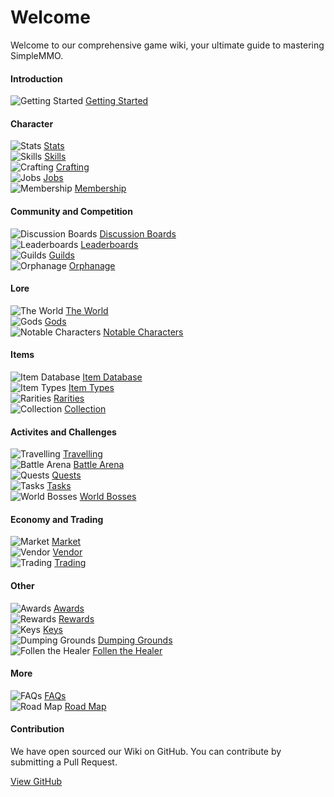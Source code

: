 # Welcome
Welcome to our comprehensive game wiki, your ultimate guide to mastering SimpleMMO.

<div class="grid grid-cols-1 sm:grid-cols-2 xl:grid-cols-4 gap-4 xl:gap-y-12 mt-4 home">
<div class="border-t border-neutral-800">

#### Introduction
![Getting Started](https://smmo-wiki.com/assets/icons/getting_started.png) [Getting Started](/wiki/introduction/getting-started)

</div>

<div class="border-t border-neutral-800">

#### Character
![Stats](https://smmo-wiki.com/assets/icons/strength.png) [Stats](/wiki/character/stats)\
![Skills](https://smmo-wiki.com/assets/icons/fishing.png) [Skills](/wiki/character/skills)\
![Crafting](https://smmo-wiki.com/assets/icons/crafting.png) [Crafting](/wiki/character/membership)\
![Jobs](https://smmo-wiki.com/assets/icons/cooking.png) [Jobs](/wiki/character/skills)\
![Membership](https://smmo-wiki.com/assets/icons/membership.png) [Membership](/wiki/character/membership)

</div>
<div class="border-t border-neutral-800">

#### Community and Competition
![Discussion Boards](https://smmo-wiki.test/assets/icons/discussion_boards.png) [Discussion Boards](/wiki/community-and-competition/leaderboards)\
![Leaderboards](https://smmo-wiki.test/assets/icons/leaderboards.png) [Leaderboards](/wiki/community-and-competition/leaderboards)\
![Guilds](https://smmo-wiki.test/assets/icons/guilds.png) [Guilds](/wiki/community-and-competition/guilds)\
![Orphanage](https://smmo-wiki.test/assets/icons/orphanage.png) [Orphanage](/wiki/community-and-competition/guilds)

</div>
<div class="border-t border-neutral-800">

#### Lore
![The World](https://smmo-wiki.test/assets/icons/world.png) [The World](/wiki/lore/the-world)\
![Gods](https://smmo-wiki.test/assets/icons/gods.png) [Gods](/wiki/lore/the-world)\
![Notable Characters](https://smmo-wiki.test/assets/icons/mahol.png) [Notable Characters](/wiki/lore/notable-characters)

</div>
<div class="border-t border-neutral-800">

#### Items
![Item Database](https://smmo-wiki.test/assets/icons/item_database.png) [Item Database](https://smmo-db.com)\
![Item Types](https://smmo-wiki.test/assets/icons/item_types.png) [Item Types](/wiki/items-and-pets/item-types)\
![Rarities](https://smmo-wiki.test/assets/icons/rarities.png) [Rarities](/wiki/items-and-pets/qualities)\
![Collection](https://smmo-wiki.com/assets/icons/collection.png) [Collection](/wiki/character/membership)

</div>
<div class="border-t border-neutral-800">

#### Activites and Challenges
![Travelling](https://smmo-wiki.test/assets/icons/travelling.png) [Travelling](/wiki/activities-and-challenges/travelling)\
![Battle Arena](https://smmo-wiki.com/assets/icons/arena.png) [Battle Arena](/wiki/activities-and-challenges/campaigns)\
![Quests](https://smmo-wiki.com/assets/icons/quests.png) [Quests](/wiki/activities-and-challenges/campaigns)\
![Tasks](https://smmo-wiki.com/assets/icons/tasks.png) [Tasks](/wiki/activities-and-challenges/campaigns)\
![World Bosses](https://smmo-wiki.test/assets/icons/world_boss.png) [World Bosses](/wiki/activities-and-challenges/world-bosses)

</div>
<div class="border-t border-neutral-800">

#### Economy and Trading
![Market](https://smmo-wiki.com/assets/icons/coins.png) [Market](/wiki/economy-and-trading/market)\
![Vendor](https://smmo-wiki.com/assets/icons/gold.png) [Vendor](/wiki/economy-and-trading/vendor)\
![Trading](https://smmo-wiki.test/assets/icons/trading.png) [Trading](/wiki/economy-and-trading/trading)

</div>
<div class="border-t border-neutral-800">
  
#### Other
![Awards](https://smmo-wiki.com/assets/icons/awards.png) [Awards](/wiki/more/faqs)\
![Rewards](https://smmo-wiki.com/assets/icons/rewards.png) [Rewards](/wiki/more/faqs)\
![Keys](https://smmo-wiki.com/assets/icons/keys.png) [Keys](https://trello.com/b/CxIn7i5B/idlemmo-public-roadmap)\
![Dumping Grounds](https://smmo-wiki.com/assets/icons/dumping_grounds.png) [Dumping Grounds](/wiki/character/membership)\
![Follen the Healer](https://smmo-wiki.com/assets/icons/healer.png) [Follen the Healer](/wiki/character/membership)

</div>
<div class="border-t border-neutral-800">
  
#### More

![FAQs](https://smmo-wiki.com/assets/icons/book2.png) [FAQs](/wiki/more/faqs)\
![Road Map](https://smmo-wiki.com/assets/icons/book2.png) [Road Map](https://trello.com/b/CxIn7i5B/idlemmo-public-roadmap)

</div>
<div class="xl:col-span-2 border-t border-neutral-800">

#### Contribution

We have open sourced our Wiki on GitHub. You can contribute by submitting a Pull Request.

[View GitHub](https://github.com/ImY0mu/smmo-wiki-resources)

</div>
</div>

















